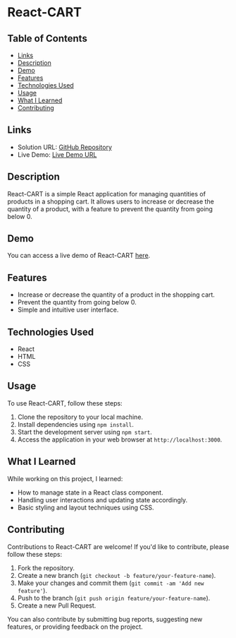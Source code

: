 # React-CART

## Table of Contents

- [Links](#links)
- [Description](#description)
- [Demo](#demo)
- [Features](#features)
- [Technologies Used](#technologies-used)
- [Usage](#usage)
- [What I Learned](#what-i-learned)
- [Contributing](#contributing)

## Links

- Solution URL: [GitHub Repository]()
- Live Demo: [Live Demo URL]()

## Description

React-CART is a simple React application for managing quantities of products in a shopping cart. It allows users to increase or decrease the quantity of a product, with a feature to prevent the quantity from going below 0.

## Demo

You can access a live demo of React-CART [here]().

## Features

- Increase or decrease the quantity of a product in the shopping cart.
- Prevent the quantity from going below 0.
- Simple and intuitive user interface.

## Technologies Used

- React
- HTML
- CSS

## Usage

To use React-CART, follow these steps:

1. Clone the repository to your local machine.
2. Install dependencies using `npm install`.
3. Start the development server using `npm start`.
4. Access the application in your web browser at `http://localhost:3000`.

## What I Learned

While working on this project, I learned:

- How to manage state in a React class component.
- Handling user interactions and updating state accordingly.
- Basic styling and layout techniques using CSS.

## Contributing

Contributions to React-CART are welcome! If you'd like to contribute, please follow these steps:

1. Fork the repository.
2. Create a new branch (`git checkout -b feature/your-feature-name`).
3. Make your changes and commit them (`git commit -am 'Add new feature'`).
4. Push to the branch (`git push origin feature/your-feature-name`).
5. Create a new Pull Request.

You can also contribute by submitting bug reports, suggesting new features, or providing feedback on the project.
